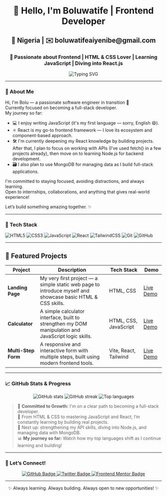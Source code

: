 <h1 align="center">👋 Hello, I'm Boluwatife | Frontend Developer</h1>
<h2 align="center"> 📍 Nigeria | ✉️ boluwatifeaiyenibe@gmail.com </h2>
<h3 align="center">🚀 Passionate about Frontend | HTML & CSS Lover | Learning JavaScript | Diving into React.js</h3>



<p align="center">
  <img src="https://readme-typing-svg.demolab.com/?lines=Frontend%20Developer%20in%20the%20Making;React%20%7C%20Tailwind%20Explorer;Building%20Projects%20%26%20Learning%20Daily!&center=true&width=500&height=30" alt="Typing SVG" />
</p>


---

### 👋 About Me

Hi, I'm Bolu — a passionate software engineer in transition 🚀  
Currently focused on becoming a full-stack developer.  
My journey so far:

- 💻 I enjoy writing JavaScript (it's my first language — sorry, English 😄).
- ⚛️ React is my go-to frontend framework — I love its ecosystem and component-based approach.
- 🛠️ I'm currently deepening my React knowledge by building projects. After that, I plan to focus on working with APIs (I've used fetch() in a few projects already), then move on to learning Node.js for backend development.
- 🗃️ I also plan to use MongoDB for managing data as I build full-stack applications.

I'm committed to staying focused, avoiding distractions, and always learning.  
Open to internships, collaborations, and anything that gives real-world experience!

Let’s build something amazing together. ✨

---

### 🚀 Tech Stack

![HTML5](https://img.shields.io/badge/-HTML5-black?style=flat-square&logo=html5)
![CSS3](https://img.shields.io/badge/-CSS3-black?style=flat-square&logo=css3)
![JavaScript](https://img.shields.io/badge/-JavaScript-black?style=flat-square&logo=javascript)
![React](https://img.shields.io/badge/-React-black?style=flat-square&logo=react)
![TailwindCSS](https://img.shields.io/badge/-TailwindCSS-black?style=flat-square&logo=tailwind-css)
![Git](https://img.shields.io/badge/-Git-black?style=flat-square&logo=git)
![GitHub](https://img.shields.io/badge/-GitHub-black?style=flat-square&logo=github)



---

<!-- Your pinned projects appear below. Pin your favorites on your GitHub profile to showcase them! -->

## 🚀 Featured Projects

| Project | Description | Tech Stack | Demo |
|--------|-------------|------------|------|
| **Landing Page** | My very first project — a simple static web page to introduce myself and showcase basic HTML & CSS skills. | HTML, CSS | [Live Demo](https://boyutife.github.io/Hamburger-sample/#) |
| **Calculator** | A simple calculator interface, built to strengthen my DOM manipulation and JavaScript logic skills. | HTML, CSS, JavaScript | [Live Demo](https://boyutife.github.io/FrontEndMentor-Calculator/) |
| **Multi-Step Form** | A responsive and interactive form with multiple steps, built using modern frontend tools. | Vite, React, Tailwind | [Live Demo](https://multi-step-form-2025.vercel.app/) |

---

### 📈 GitHub Stats & Progress

<p align="center">
  <img src="https://github-readme-stats.vercel.app/api?username=Boyutife&show_icons=true&theme=tokyonight" alt="GitHub stats" />
  <img src="https://streak-stats.demolab.com?user=Boyutife&theme=tokyonight" alt="GitHub streak" />
  <img src="https://github-readme-stats.vercel.app/api/top-langs/?username=Boyutife&layout=compact&langs_count=6&theme=tokyonight" alt="Top languages" />
</p>

> 🚀 **Committed to Growth:** I'm on a clear path to becoming a full-stack developer.  
> 🧠 From HTML & CSS to mastering JavaScript and React, I’m constantly learning by building real projects.  
> 🔄 Next up: strengthening my API skills, diving into Node.js, and managing data with MongoDB.  
> 📊 **My journey so far:** Watch how my top languages shift as I continue learning and building!


---

### 🤝 Let’s Connect!

<!-- Social links auto-populated from your GitHub profile! 
If you want to add more, simply edit this section. -->

<p align="center">
  <a href="https://github.com/Boyutife">
    <img src="https://img.shields.io/badge/GitHub-Boyutife-black?style=flat-square&logo=github" alt="GitHub Badge" />
  </a>
  <a href="https://twitter.com/Boluwatife_ven">
    <img src="https://img.shields.io/badge/Twitter-@Boluwatife_ven-1DA1F2?style=flat-square&logo=twitter" alt="Twitter Badge" />
  </a>
  <a href="https://www.frontendmentor.io/profile/Boyutife">
    <img src="https://img.shields.io/badge/FrontendMentor-Boyutife-blueviolet?style=flat-square&logo=frontendmentor" alt="Frontend Mentor Badge" />
  </a>
</p>

---

<p align="center">✨ Always learning. Always building. Always open to new opportunities! ✨</p>

